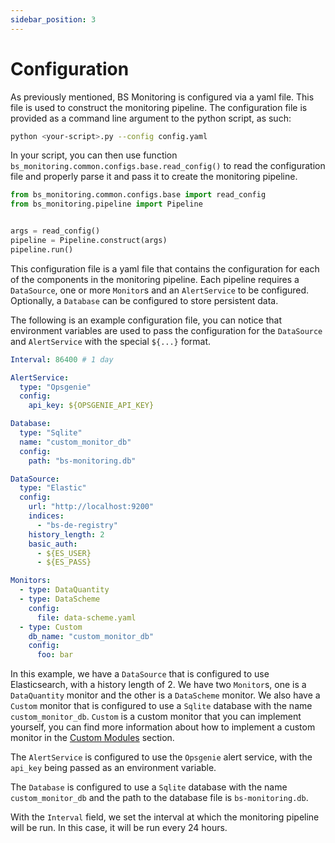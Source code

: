 ```yaml
---
sidebar_position: 3
---
```


# Configuration

As previously mentioned, BS Monitoring is configured via a yaml file. This file is used to construct the monitoring pipeline.
The configuration file is provided as a command line argument to the python script, as such:

```bash
python <your-script>.py --config config.yaml
```

In your script, you can then use function `bs_monitoring.common.configs.base.read_config()` to read the configuration file and properly parse it and pass it to create the monitoring pipeline.

```python
from bs_monitoring.common.configs.base import read_config
from bs_monitoring.pipeline import Pipeline


args = read_config()
pipeline = Pipeline.construct(args)
pipeline.run()
```

This configuration file is a yaml file that contains the configuration for each of the components in the monitoring pipeline. Each
pipeline requires a `DataSource`, one or more `Monitor`s and an `AlertService` to be configured. Optionally, a `Database` can be configured to store persistent data.

The following is an example configuration file, you can notice that environment variables are used to pass the configuration for the `DataSource` and `AlertService` with the special `${...}` format.

```yaml
Interval: 86400 # 1 day

AlertService:
  type: "Opsgenie"
  config:
    api_key: ${OPSGENIE_API_KEY}

Database:
  type: "Sqlite"
  name: "custom_monitor_db"
  config:
    path: "bs-monitoring.db"

DataSource:
  type: "Elastic"
  config:
    url: "http://localhost:9200"
    indices:
      - "bs-de-registry"
    history_length: 2
    basic_auth:
      - ${ES_USER}
      - ${ES_PASS}

Monitors:
  - type: DataQuantity
  - type: DataScheme
    config:
      file: data-scheme.yaml
  - type: Custom
    db_name: "custom_monitor_db"
    config:
      foo: bar
```

In this example, we have a `DataSource` that is configured to use Elasticsearch, with a history length of 2. We have two `Monitor`s, one is a `DataQuantity` monitor and the other is a `DataScheme` monitor.
We also have a `Custom` monitor that is configured to use a `Sqlite` database with the name `custom_monitor_db`. `Custom` is a custom monitor that you can implement yourself, you can find more information about how to implement a custom monitor in the [Custom Modules](/overview/custom_modules) section.

The `AlertService` is configured to use the `Opsgenie` alert service, with the `api_key` being passed as an environment variable.

The `Database` is configured to use a `Sqlite` database with the name `custom_monitor_db` and the path to the database file is `bs-monitoring.db`.

With the `Interval` field, we set the interval at which the monitoring pipeline will be run. In this case, it will be run every 24 hours.




